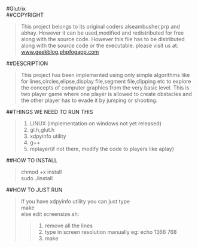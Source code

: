 #Glutrix  
##COPYRIGHT
> This project belongs to its original coders alseambusher,prp and 
> abhay. However it can be used,modified and redistributed for 
> free along with the source code. However this file has to be 
> distributed along with the source code or the executable.
> please visit us at: www.geekblog.phpfogapp.com

##DESCRIPTION
> This project has been implemented using only simple algorithms
> like for lines,circles,elipse,display file,segment file,clipping
> etc to explore the concepts of computer graphics from the very 
> basic level.
> This is two player game where one player is allowed to create
> obstacles and the other player has to evade it by jumping or 
> shooting.  

##THINGS WE NEED TO RUN THIS
> 1. LINUX (implementation on windows not yet released)
> 2. gl.h,glut.h
> 3. xdpyinfo utility
> 4. g++
> 5. mplayer(if not there, modify the code to players like aplay)

##HOW TO INSTALL
> chmod +x install  
> sudo ./install

##HOW TO JUST RUN
> If you have xdpyinfo utility you can just type  
> make  
> else edit screensize.sh:
>> 1. remove all the lines
>> 2. type in screen resolution manually eg: echo 1366 768
>> 3. make
